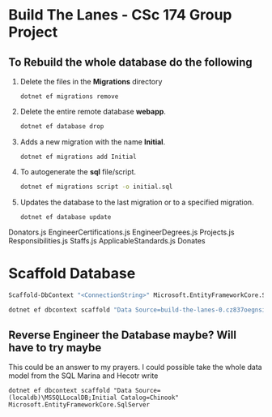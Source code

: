 # Build The Lanes - CSc 174 Group Project



## To Rebuild the whole database do the following

1. Delete the files in the **Migrations** directory

   ```ba
   dotnet ef migrations remove
   ```

2. Delete the entire remote database **webapp**.

   ```bash
   dotnet ef database drop
   ```

3. Adds a new migration with the name **Initial**.

   ```ba
   dotnet ef migrations add Initial
   ```

4. To autogenerate the **sql** file/script.

   ```bash
   dotnet ef migrations script -o initial.sql
   ```

5. Updates the database to the last migration or to a specified migration.

   ```ba
   dotnet ef database update
   ```




Donators.js EngineerCertifications.js EngineerDegrees.js Projects.js Responsibilities.js Staffs.js ApplicableStandards.js Donates





# **Scaffold Database**

```bash
Scaffold-DbContext "<ConnectionString>" Microsoft.EntityFrameworkCore.SqlServer -t <tablename> -f

```



```bash
dotnet ef dbcontext scaffold "Data Source=build-the-lanes-0.cz837oegnsiw.us-west-1.rds.amazonaws.com,1433;Initial Catalog=webapp;User id=admin;Password=test1234" Microsoft.EntityFrameworkCore.SqlServer --context-dir Helpers --output-dir Models -t Donates -t ApplicableStandards -f
```











## Reverse Engineer the Database maybe? Will have to try maybe

This could be an answer to my prayers. I could possible take the whole data model from the SQL Marina and Hecotr write

```ba
dotnet ef dbcontext scaffold "Data Source=(localdb)\MSSQLLocalDB;Initial Catalog=Chinook" Microsoft.EntityFrameworkCore.SqlServer
```

